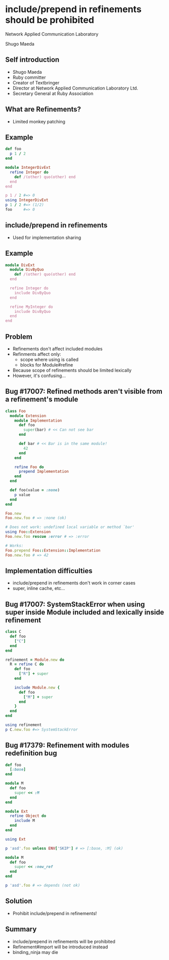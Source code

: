 # include/prepend in refinements should be prohibited



Network Applied Communication Laboratory

Shugo Maeda

## Self introduction

* Shugo Maeda
* Ruby committer
* Creator of Textbringer
* Director at Network Applied Communication Laboratory Ltd.
* Secretary General at Ruby Association

## What are Refinements?

* Limited monkey patching

## Example

```ruby
def foo
  p 1 / 2
end

module IntegerDivExt
  refine Integer do
    def /(other) quo(other) end
  end
end

p 1 / 2 #=> 0
using IntegerDivExt
p 1 / 2 #=> (1/2)
foo     #=> 0
```

## include/prepend in refinements

* Used for implementation sharing

## Example

```ruby
module DivExt
  module DivByQuo
    def /(other) quo(other) end
  end

  refine Integer do
    include DivByQuo
  end

  refine MyInteger do
    include DivByQuo
  end
end
```

## Problem

* Refinements don't affect included modules
* Refinments affect only:
  * scope where using is called
  * blocks for Module#refine
* Because scope of refinements should be limited lexically
* However, it's confusing...

## Bug #17007: Refined methods aren't visible from a refinement's module

```ruby
class Foo
  module Extension
    module Implementation
      def foo
        super(bar) # << Can not see bar
      end

      def bar # << Bar is in the same module!
        42
      end
    end

    refine Foo do
      prepend Implementation
    end
  end

  def foo(value = :none)
    p value
  end
end

Foo.new
Foo.new.foo # => :none (ok)

# Does not work: undefined local variable or method `bar'
using Foo::Extension
Foo.new.foo rescue :error # => :error

# Works:
Foo.prepend Foo::Extension::Implementation
Foo.new.foo # => 42
```

## Implementation difficulties

* include/prepend in refinements don't work in corner cases
* super, inline cache, etc...

## Bug #17007: SystemStackError when using super inside Module included and lexically inside refinement

```ruby
class C
  def foo
    ["C"]
  end
end

refinement = Module.new do
  R = refine C do
    def foo
      ["R"] + super
    end

    include Module.new {
      def foo
        ["M"] + super
      end
    }
  end
end

using refinement
p C.new.foo #=> SystemStackError
```

## Bug #17379: Refinement with modules redefinition bug

```ruby
def foo
  [:base]
end

module M
  def foo
    super << :M
  end
end

module Ext
  refine Object do
    include M
  end
end

using Ext

p 'asd'.foo unless ENV['SKIP'] # => [:base, :M] (ok)

module M
  def foo
    super << :new_ref
  end
end

p 'asd'.foo # => depends (not ok)
```

## Solution

* Prohibit include/prepend in refinements!

## Summary

* include/prepend in refinements will be prohibited
* Refinement#import will be introduced instead
* binding_ninja may die
